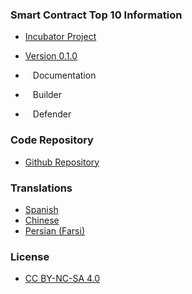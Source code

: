 ### Smart Contract Top 10 Information
* [Incubator Project](https://owasp.org/projects/)
* [Version 0.1.0](https://github.com/OWASP/www-project-smart-contract-top-10/tree/main/2025/en/src)

* <i class="fas fa-book" style="font-size: 1.2em; color:#233e81;"></i><span style="font-size:1.0em;padding-left:12px;">Documentation</span>
* <i class="fas fa-toolbox" style="font-size: 1.2em; color:#233e81;"></i><span style="font-size:1.0em;padding-left:12px;">Builder</span> 
* <i class="fas fa-shield-alt" style="font-size: 1.2em; color:#233e81;"></i><span style="font-size:1.0em;padding-left:12px;">Defender</span>

### Code Repository
* [Github Repository](https://github.com/OWASP/www-project-smart-contract-top-10)

### Translations
* [Spanish](https://github.com/OWASP/www-project-smart-contract-top-10/tree/main/2025/es/src)
* [Chinese](https://github.com/OWASP/www-project-smart-contract-top-10/tree/main/2025/zh-cn/src)
* [Persian (Farsi)](https://github.com/OWASP/www-project-smart-contract-top-10/tree/main/2025/FA/src)

### License
* [CC BY-NC-SA 4.0](https://creativecommons.org/licenses/by-nc-sa/4.0/)
